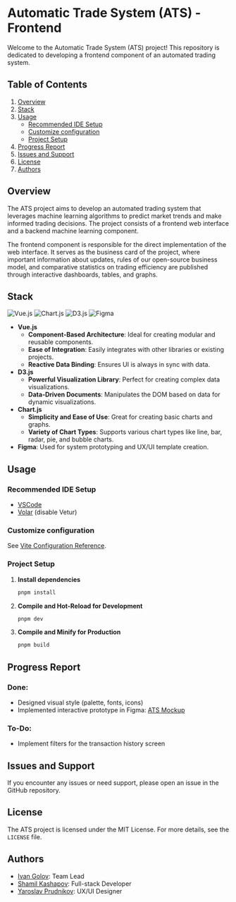 # Automatic Trade System (ATS) - Frontend

Welcome to the Automatic Trade System (ATS) project! This repository is dedicated to developing a frontend component of an automated trading system.

## Table of Contents

1. [Overview](#overview)
2. [Stack](#stack)
3. [Usage](#usage)
   - [Recommended IDE Setup](#recommended-ide-setup)
   - [Customize configuration](#customize-configuration)
   - [Project Setup](#project-setup)
4. [Progress Report](#progress-report)
5. [Issues and Support](#issues-and-support)
6. [License](#license)
7. [Authors](#authors)

## Overview

The ATS project aims to develop an automated trading system that leverages machine learning algorithms to predict market trends and make informed trading decisions. The project consists of a frontend web interface and a backend machine learning component.

The frontend component is responsible for the direct implementation of the web interface. It serves as the business card of the project, where important information about updates, rules of our open-source business model, and comparative statistics on trading efficiency are published through interactive dashboards, tables, and graphs.

## Stack

![Vue.js](https://img.shields.io/badge/Vue%20js-35495E?style=for-the-badge&logo=vuedotjs&logoColor=4FC08D)
![Chart.js](https://img.shields.io/badge/Chart%20js-FF6384?style=for-the-badge&logo=chartdotjs&logoColor=white)
![D3.js](https://img.shields.io/badge/d3%20js-F9A03C?style=for-the-badge&logo=d3.js&logoColor=white)
![Figma](https://img.shields.io/badge/Figma-F24E1E?style=for-the-badge&logo=figma&logoColor=white)

- **Vue.js**
  - **Component-Based Architecture**: Ideal for creating modular and reusable components.
  - **Ease of Integration**: Easily integrates with other libraries or existing projects.
  - **Reactive Data Binding**: Ensures UI is always in sync with data.
- **D3.js**
  - **Powerful Visualization Library**: Perfect for creating complex data visualizations.
  - **Data-Driven Documents**: Manipulates the DOM based on data for dynamic visualizations.
- **Chart.js**
  - **Simplicity and Ease of Use**: Great for creating basic charts and graphs.
  - **Variety of Chart Types**: Supports various chart types like line, bar, radar, pie, and bubble charts.
- **Figma**: Used for system prototyping and UX/UI template creation.

## Usage

### Recommended IDE Setup

- [VSCode](https://code.visualstudio.com/)
- [Volar](https://marketplace.visualstudio.com/items?itemName=Vue.volar) (disable Vetur)

### Customize configuration

See [Vite Configuration Reference](https://vitejs.dev/config/).

### Project Setup

1. **Install dependencies**
   ```sh
   pnpm install
   ```

2. **Compile and Hot-Reload for Development**
   ```sh
   pnpm dev
   ```

3. **Compile and Minify for Production**
   ```sh
   pnpm build
   ```

## Progress Report

### Done:

- Designed visual style (palette, fonts, icons)
- Implemented interactive prototype in Figma: [ATS Mockup](https://www.figma.com/proto/01rc3K1AUBfTan3Pw3I8eI/ATS-Mockup?node-id=0-1&t=bK4O4j9u07d5CLlh-1)

### To-Do:

- Implement filters for the transaction history screen


## Issues and Support

If you encounter any issues or need support, please open an issue in the GitHub repository.

## License

The ATS project is licensed under the MIT License. For more details, see the `LICENSE` file.

## Authors

- [Ivan Golov](https://github.com/IVproger): Team Lead
- [Shamil Kashapov](https://github.com/favelanky): Full-stack Developer
- [Yaroslav Prudnikov](https://github.com/z21kamon): UX/UI Designer
